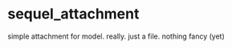 sequel_attachment
=================

simple attachment for model. really. just a file. nothing fancy (yet)
